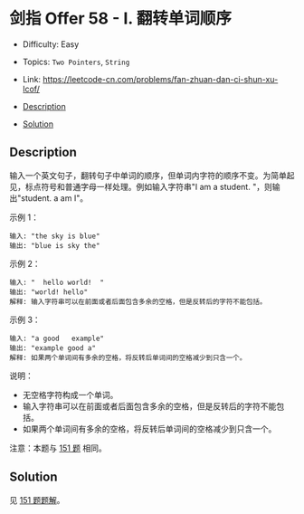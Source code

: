 <!-- omit in toc -->
# 剑指 Offer 58 - I.  翻转单词顺序

- Difficulty: Easy
- Topics: `Two Pointers`, `String`
- Link: https://leetcode-cn.com/problems/fan-zhuan-dan-ci-shun-xu-lcof/

- [Description](#description)
- [Solution](#solution)

## Description

输入一个英文句子，翻转句子中单词的顺序，但单词内字符的顺序不变。为简单起见，标点符号和普通字母一样处理。例如输入字符串"I am a student. "，则输出"student. a am I"。

示例 1：
```
输入: "the sky is blue"
输出: "blue is sky the"
```
示例 2：
```
输入: "  hello world!  "
输出: "world! hello"
解释: 输入字符串可以在前面或者后面包含多余的空格，但是反转后的字符不能包括。
```
示例 3：
```
输入: "a good   example"
输出: "example good a"
解释: 如果两个单词间有多余的空格，将反转后单词间的空格减少到只含一个。
```

说明：
- 无空格字符构成一个单词。
- 输入字符串可以在前面或者后面包含多余的空格，但是反转后的字符不能包括。
- 如果两个单词间有多余的空格，将反转后单词间的空格减少到只含一个。

注意：本题与 [151 题](./151.%20Reverse%20Words%20in%20a%20String%20翻转字符串里的单词.md) 相同。

## Solution

见 [151 题题解](./151.%20Reverse%20Words%20in%20a%20String%20翻转字符串里的单词.md#Solution)。
